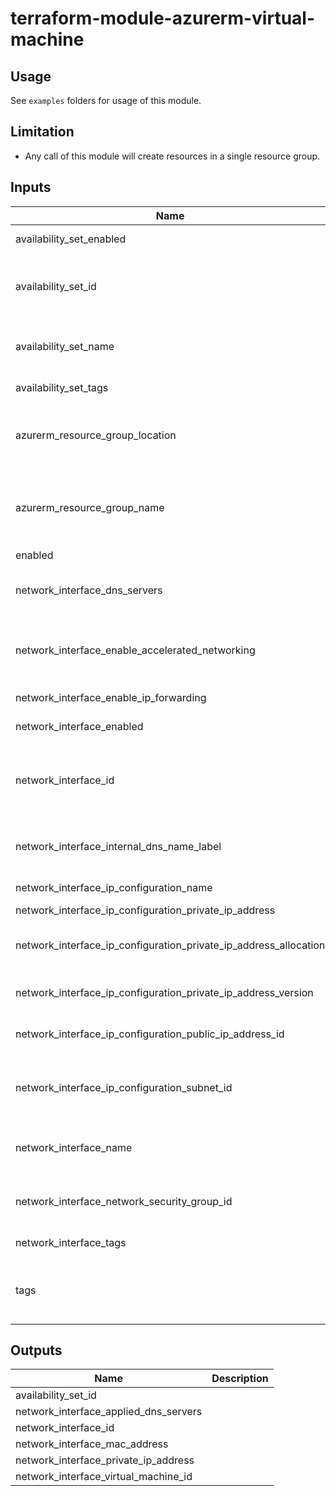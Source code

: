 # terraform-module-azurerm-virtual-machine

## Usage
See `examples` folders for usage of this module.

## Limitation

- Any call of this module will create resources in a single resource group.

<!-- BEGINNING OF PRE-COMMIT-TERRAFORM DOCS HOOK -->
## Inputs

| Name | Description | Type | Default | Required |
|------|-------------|:----:|:-----:|:-----:|
| availability\_set\_enabled | Whether or not to create an availability set. | string | `"true"` | no |
| availability\_set\_id | If defined, this variable will be used by other resources instead of creating a new availability set inside this module. | string | `""` | no |
| availability\_set\_name | Specifies the name of the availability set. Changing this forces a new resource to be created. | string | `""` | no |
| availability\_set\_tags | Tags specific to the availability set. | map | `{}` | no |
| azurerm\_resource\_group\_location | pecifies the supported Azure location where the resources exist. Changing this forces a new resource to be created. | string | `""` | no |
| azurerm\_resource\_group\_name | The name of the resource group in which to create the resources in this module. Changing this forces a new resource to be created. | string | `""` | no |
| enabled | Enable or disable module | string | `"true"` | no |
| network\_interface\_dns\_servers | List of DNS servers IP addresses to use for this NIC, overrides the VNet-level server list | list | `[]` | no |
| network\_interface\_enable\_accelerated\_networking | Enables Azure Accelerated Networking using SR-IOV. Only certain VM instance sizes are supported. | string | `"false"` | no |
| network\_interface\_enable\_ip\_forwarding | Enables IP Forwarding on the NIC. | string | `"false"` | no |
| network\_interface\_enabled | Whether or not to create a network interface. | string | `"true"` | no |
| network\_interface\_id | If defined, this variable will be used by other resources instead of creating a new network interface inside this module. | string | `""` | no |
| network\_interface\_internal\_dns\_name\_label | Relative DNS name for this NIC used for internal communications between VMs in the same VNet. | string | `""` | no |
| network\_interface\_ip\_configuration\_name | User-defined name of the IP. | string | `""` | no |
| network\_interface\_ip\_configuration\_private\_ip\_address | Static IP Address. | string | `""` | no |
| network\_interface\_ip\_configuration\_private\_ip\_address\_allocation | Defines how a private IP address is assigned. Options are Static or Dynamic. | string | `"Dynamic"` | no |
| network\_interface\_ip\_configuration\_private\_ip\_address\_version | The IP Version to use. Possible values are IPv4 or IPv6. | string | `"IPv4"` | no |
| network\_interface\_ip\_configuration\_public\_ip\_address\_id | Reference to a Public IP Address to associate with this NIC. | string | `""` | no |
| network\_interface\_ip\_configuration\_subnet\_id | Reference to a subnet in which this NIC has been created. Required when private\_ip\_address\_version is IPv4. | string | `""` | no |
| network\_interface\_name | The name of the network interface. Changing this forces a new resource to be created. | string | `""` | no |
| network\_interface\_network\_security\_group\_id | The ID of the Network Security Group to associate with the network interface. | string | `""` | no |
| network\_interface\_tags | Tags specific to the network interface. | map | `{}` | no |
| tags | Tags shared by all resources of this module. Will be merged with any other specific tags by resource | map | `{}` | no |

## Outputs

| Name | Description |
|------|-------------|
| availability\_set\_id |  |
| network\_interface\_applied\_dns\_servers |  |
| network\_interface\_id |  |
| network\_interface\_mac\_address |  |
| network\_interface\_private\_ip\_address |  |
| network\_interface\_virtual\_machine\_id |  |

<!-- END OF PRE-COMMIT-TERRAFORM DOCS HOOK -->
